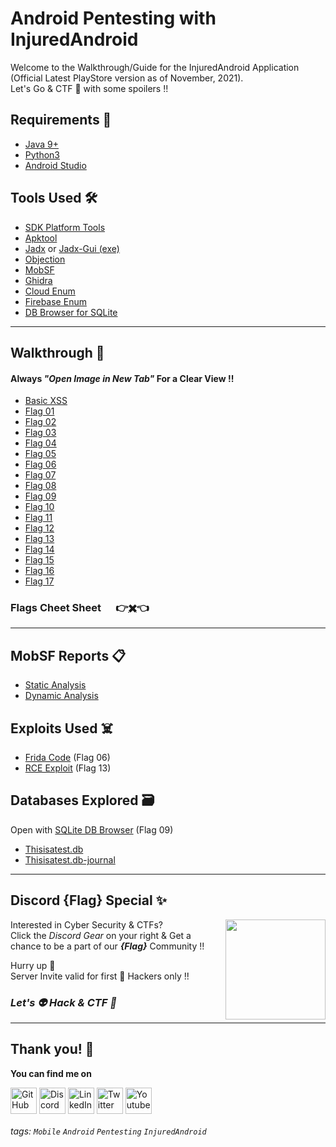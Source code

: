 # Android Pentesting with InjuredAndroid   

Welcome to the Walkthrough/Guide for the InjuredAndroid Application (Official Latest PlayStore version as of November, 2021). <br>Let's Go & CTF 🚩 with some spoilers !!

Requirements 📌
---
- [Java 9+](https://www.oracle.com/java/technologies/downloads/)
- [Python3](https://www.python.org/downloads/)
- [Android Studio](https://developer.android.com/studio)

Tools Used 🛠️
---
- [SDK Platform Tools](https://developer.android.com/studio/releases/platform-tools)
- [Apktool](https://ibotpeaches.github.io/Apktool/install/)
- [Jadx](/Tools_Used/jadx) or [Jadx-Gui (exe)](/Tools_Used/jadx-gui-1.2.0-no-jre-win.exe)
- [Objection](https://github.com/sensepost/objection)
- [MobSF](https://github.com/MobSF/Mobile-Security-Framework-MobSF)
- [Ghidra](https://ghidra-sre.org/)
- [Cloud Enum](/Tools_Used/Enum_Tools/cloud_enum)
- [Firebase Enum](/Tools_Used/Enum_Tools/firebaseEnum)
- [DB Browser for SQLite](https://sqlitebrowser.org/dl/)
---
Walkthrough 🔎 
---
#### Always ***"Open Image in New Tab"*** For a Clear View !!
- [Basic XSS](/IA_Flags/PoC/Basic-XSS.png)
- [Flag 01](/IA_Flags/PoC/Flag-01.png)
- [Flag 02](/IA_Flags/PoC/Flag-02.png)
- [Flag 03](/IA_Flags/PoC/Flag-03.png)
- [Flag 04](/IA_Flags/PoC/Flag-04.png)
- [Flag 05](/IA_Flags/PoC/Flag-05.png)
- [Flag 06](/IA_Flags/PoC/Flag-06.png)
- [Flag 07](/IA_Flags/PoC/Flag-07.png)
- [Flag 08](/IA_Flags/PoC/Flag-08.png)
- [Flag 09](/IA_Flags/PoC/Flag-09.png)
- [Flag 10](/IA_Flags/PoC/Flag-10.png)
- [Flag 11](/IA_Flags/PoC/Flag-11.png)
- [Flag 12](/IA_Flags/PoC/Flag-12.png)
- [Flag 13](/IA_Flags/PoC/Flag-13.png)
- [Flag 14](/IA_Flags/PoC/Flag-14.png)
- [Flag 15](/IA_Flags/PoC/Flag-15.png)
- [Flag 16](/IA_Flags/PoC/Flag-16.png)
- [Flag 17](/IA_Flags/PoC/Flag-17.png)

### Flags Cheet Sheet &nbsp;&nbsp;&nbsp;&nbsp;&nbsp;👉[✖️](IA_Flags/Flags.md)👈
---
MobSF Reports 📋
---
- [Static Analysis](/IA_Flags/MobSF_StaticReport.pdf)
- [Dynamic Analysis](/IA_Flags/MobSF_DynamicReport.pdf)

Exploits Used ☠️
---
- [Frida Code](/IA_Flags/Frida_Payload_Script.txt) (Flag 06)
- [RCE Exploit](IA_Flags/rce_exploit.txt) (Flag 13)

Databases Explored 🗃️  
---
Open with [SQLite DB Browser](https://sqlitebrowser.org/dl/) (Flag 09)
- [Thisisatest.db](/databases/Thisisatest.db)
- [Thisisatest.db-journal](/databases/Thisisatest.db-journal)
---
Discord **{Flag}** Special ✨
---
Interested in Cyber Security & CTFs? [<img align="right" width="160px" src="https://img.icons8.com/bubbles/200/000000/discord-logo.png"/>][Invite]<br>
Click the *Discord Gear* on your right & Get a chance to be a part of our ***{Flag}*** Community !!<br>

Hurry up 🏃<br>
Server Invite valid for first 💯 Hackers only !!<br> 
### *Let's 👽 Hack & CTF 🚩*
---
Thank you! 🐑 
---
**You can find me on**

[<img align="middle" alt="GitHub" width="42px" src="https://img.icons8.com/color/48/000000/github-2.png"/>][GitHub]
[<img align="middle" alt="Discord" width="42px" src="https://img.icons8.com/color/96/000000/discord-new-logo.png"/>][Discord]
[<img align="middle" alt="LinkedIn" width="42px" src="https://img.icons8.com/fluent/48/000000/linkedin.png" />][linkedin]
[<img align="middle" alt="Twitter" width="42px" src="https://img.icons8.com/fluent/48/000000/twitter.png" />][twitter]
[<img align="middle" alt="Youtube" width="42px" src="https://img.icons8.com/color/youtube" />][youtube]

[GitHub]: https://github.com/anantkaul
[Discord]: https://discordapp.com/users/4N4N7#8325
[LinkedIn]: https://www.linkedin.com/in/anant-kaul/
[Twitter]: https://twitter.com/AnantKaul
[YouTube]: https://www.youtube.com/channel/UC7bflmCt91Om9HlBZDcTAmw 
[Invite]: https://discord.gg/2S8CHuqphD

###### tags: `Mobile` `Android` `Pentesting` `InjuredAndroid`
